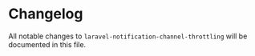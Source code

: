 # Changelog

All notable changes to `laravel-notification-channel-throttling` will be documented in this file.
